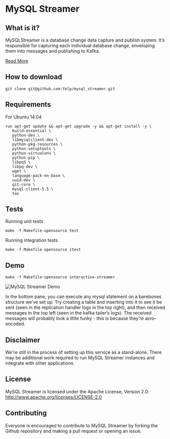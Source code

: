 # MySQL Streamer


What is it?
-----------
MySQLStreamer is a database change data capture and publish system.
It’s responsible for capturing each individual database change,
enveloping them into messages and publishing to Kafka.


[Read More](https://engineeringblog.yelp.com/2016/08/streaming-mysql-tables-in-real-time-to-kafka.html)


How to download
---------------
```
git clone git@github.com:Yelp/mysql_streamer.git
```


Requirements
------------
For Ubuntu 14.04
```
run apt-get update && apt-get upgrade -y && apt-get install -y \
   build-essential \
   python-dev \
   libmysqlclient-dev \
   python-pkg-resources \
   python-setuptools \
   python-virtualenv \
   python-pip \
   libpq5 \
   libpq-dev \
   wget \
   language-pack-en-base \
   uuid-dev \
   git-core \
   mysql-client-5.5 \
   tox
```


Tests
-----
Running unit tests
```
make -f Makefile-opensource test
```


Running integration tests
```
make -f Makefile-opensource itest
```


Demo
----
```
make -f Makefile-opensource interactive-streamer
```
![MySQL Streamer Demo](MySQLStreamerWorking.gif)

In the bottom pane, you can execute any mysql statement on a barebones structure we’ve set up. Try creating a table and inserting into it to see it be sent (seen in the replication handler logs in the top right), and then received messages in the top left (seen in the kafka tailer’s logs). The received messages will probably look a little funky - this is because they’re avro-encoded.


Disclaimer
-------
We're still in the process of setting up this service as a stand-alone. There may be additional work required to run MySQL Streamer instances and integrate with other applications.


License
-------
MySQL Streamer is licensed under the Apache License, Version 2.0: http://www.apache.org/licenses/LICENSE-2.0


Contributing
------------
Everyone is encouraged to contribute to MySQL Streamer by forking the Github repository and making a pull request or opening an issue.
